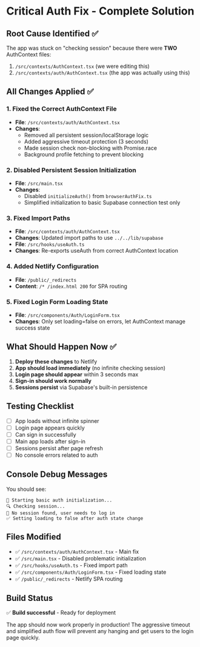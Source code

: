 # Critical Auth Fix - Complete Solution

## Root Cause Identified ✅
The app was stuck on "checking session" because there were **TWO** AuthContext files:
1. `/src/contexts/AuthContext.tsx` (we were editing this)
2. `/src/contexts/auth/AuthContext.tsx` (the app was actually using this)

## All Changes Applied ✅

### 1. Fixed the Correct AuthContext File
- **File**: `/src/contexts/auth/AuthContext.tsx`
- **Changes**: 
  - Removed all persistent session/localStorage logic
  - Added aggressive timeout protection (3 seconds)
  - Made session check non-blocking with Promise.race
  - Background profile fetching to prevent blocking

### 2. Disabled Persistent Session Initialization
- **File**: `/src/main.tsx`
- **Changes**: 
  - Disabled `initializeAuth()` from `browserAuthFix.ts`
  - Simplified initialization to basic Supabase connection test only

### 3. Fixed Import Paths
- **File**: `/src/contexts/auth/AuthContext.tsx`
- **Changes**: Updated import paths to use `../../lib/supabase`
- **File**: `/src/hooks/useAuth.ts`
- **Changes**: Re-exports useAuth from correct AuthContext location

### 4. Added Netlify Configuration
- **File**: `/public/_redirects`
- **Content**: `/* /index.html 200` for SPA routing

### 5. Fixed Login Form Loading State
- **File**: `/src/components/Auth/LoginForm.tsx`
- **Changes**: Only set loading=false on errors, let AuthContext manage success state

## What Should Happen Now ✅

1. **Deploy these changes** to Netlify
2. **App should load immediately** (no infinite checking session)
3. **Login page should appear** within 3 seconds max
4. **Sign-in should work normally**
5. **Sessions persist** via Supabase's built-in persistence

## Testing Checklist

- [ ] App loads without infinite spinner
- [ ] Login page appears quickly
- [ ] Can sign in successfully
- [ ] Main app loads after sign-in
- [ ] Sessions persist after page refresh
- [ ] No console errors related to auth

## Console Debug Messages

You should see:
```
🔄 Starting basic auth initialization...
🔍 Checking session...
👤 No session found, user needs to log in
✅ Setting loading to false after auth state change
```

## Files Modified
- ✅ `/src/contexts/auth/AuthContext.tsx` - Main fix
- ✅ `/src/main.tsx` - Disabled problematic initialization
- ✅ `/src/hooks/useAuth.ts` - Fixed import path
- ✅ `/src/components/Auth/LoginForm.tsx` - Fixed loading state
- ✅ `/public/_redirects` - Netlify SPA routing

## Build Status
✅ **Build successful** - Ready for deployment

The app should now work properly in production! The aggressive timeout and simplified auth flow will prevent any hanging and get users to the login page quickly.
